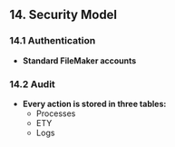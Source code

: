 ## 14. Security Model

### 14.1 Authentication
- **Standard FileMaker accounts**

### 14.2 Audit
- **Every action is stored in three tables:**
  - Processes
  - ETY
  - Logs

